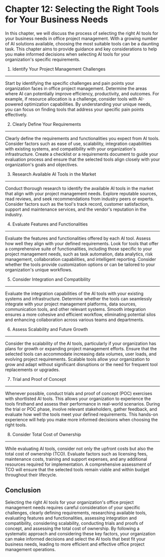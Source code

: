 Chapter 12: Selecting the Right Tools for Your Business Needs
=============================================================

In this chapter, we will discuss the process of selecting the right AI tools for your business needs in office project management. With a growing number of AI solutions available, choosing the most suitable tools can be a daunting task. This chapter aims to provide guidance and key considerations to help you make informed decisions when selecting AI tools for your organization's specific requirements.

1. Identify Your Project Management Challenges
----------------------------------------------

Start by identifying the specific challenges and pain points your organization faces in office project management. Determine the areas where AI can potentially improve efficiency, productivity, and outcomes. For example, if resource allocation is a challenge, consider tools with AI-powered optimization capabilities. By understanding your unique needs, you can focus on finding tools that address your specific pain points effectively.

2. Clearly Define Your Requirements
-----------------------------------

Clearly define the requirements and functionalities you expect from AI tools. Consider factors such as ease of use, scalability, integration capabilities with existing systems, and compatibility with your organization's infrastructure. Create a checklist or a requirements document to guide your evaluation process and ensure that the selected tools align closely with your organization's goals and objectives.

3. Research Available AI Tools in the Market
--------------------------------------------

Conduct thorough research to identify the available AI tools in the market that align with your project management needs. Explore reputable sources, read reviews, and seek recommendations from industry peers or experts. Consider factors such as the tool's track record, customer satisfaction, support and maintenance services, and the vendor's reputation in the industry.

4. Evaluate Features and Functionalities
----------------------------------------

Evaluate the features and functionalities offered by each AI tool. Assess how well they align with your defined requirements. Look for tools that offer a comprehensive suite of functionalities, including those specific to your project management needs, such as task automation, data analytics, risk management, collaboration capabilities, and intelligent reporting. Consider whether the tools provide customization options or can be tailored to your organization's unique workflows.

5. Consider Integration and Compatibility
-----------------------------------------

Evaluate the integration capabilities of the AI tools with your existing systems and infrastructure. Determine whether the tools can seamlessly integrate with your project management platforms, data sources, communication tools, and other relevant systems. Smooth integration ensures a more cohesive and efficient workflow, eliminating potential silos and enhancing collaboration across various teams and departments.

6. Assess Scalability and Future Growth
---------------------------------------

Consider the scalability of the AI tools, particularly if your organization has plans for growth or expanding project management efforts. Ensure that the selected tools can accommodate increasing data volumes, user loads, and evolving project requirements. Scalable tools allow your organization to grow and adapt without significant disruptions or the need for frequent tool replacements or upgrades.

7. Trial and Proof of Concept
-----------------------------

Whenever possible, conduct trials and proof of concept (POC) exercises with shortlisted AI tools. This allows your organization to experience the tools firsthand and assess their performance in real-world scenarios. During the trial or POC phase, involve relevant stakeholders, gather feedback, and evaluate how well the tools meet your defined requirements. This hands-on experience will help you make more informed decisions when choosing the right tools.

8. Consider Total Cost of Ownership
-----------------------------------

While evaluating AI tools, consider not only the upfront costs but also the total cost of ownership (TCO). Evaluate factors such as licensing fees, maintenance costs, training and support expenses, and any additional resources required for implementation. A comprehensive assessment of TCO will ensure that the selected tools remain viable and within budget throughout their lifecycle.

Conclusion
----------

Selecting the right AI tools for your organization's office project management needs requires careful consideration of your specific challenges, clearly defining requirements, researching available tools, evaluating features and functionalities, assessing integration and compatibility, considering scalability, conducting trials and proofs of concept, and assessing the total cost of ownership. By following a systematic approach and considering these key factors, your organization can make informed decisions and select the AI tools that best fit your business needs, leading to more efficient and effective office project management operations.
